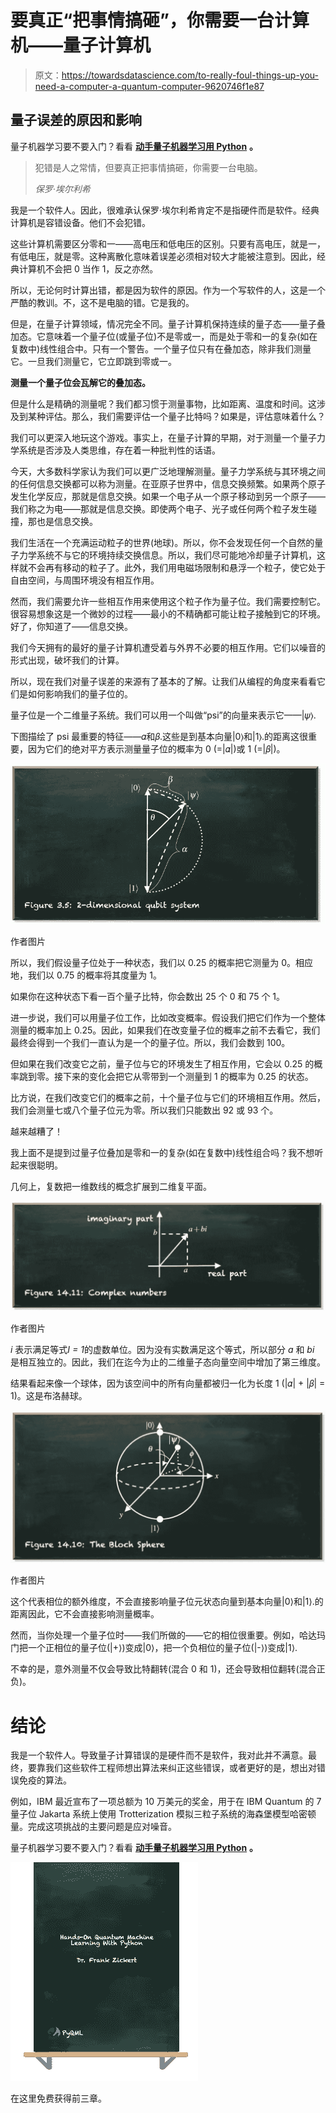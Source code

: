 # 要真正“把事情搞砸”，你需要一台计算机——量子计算机

> 原文：<https://towardsdatascience.com/to-really-foul-things-up-you-need-a-computer-a-quantum-computer-9620746f1e87>

## 量子误差的原因和影响

量子机器学习要不要入门？看看 [**动手量子机器学习用 Python**](https://www.pyqml.com/page?ref=medium_foul&dest=/) **。**

> 犯错是人之常情，但要真正把事情搞砸，你需要一台电脑。
> 
> *保罗·埃尔利希*

我是一个软件人。因此，很难承认保罗·埃尔利希肯定不是指硬件而是软件。经典计算机是容错设备。他们不会犯错。

这些计算机需要区分零和一——高电压和低电压的区别。只要有高电压，就是一，有低电压，就是零。这种离散化意味着误差必须相对较大才能被注意到。因此，经典计算机不会把 0 当作 1，反之亦然。

所以，无论何时计算出错，都是因为软件的原因。作为一个写软件的人，这是一个严酷的教训。不，这不是电脑的错。它是我的。

但是，在量子计算领域，情况完全不同。量子计算机保持连续的量子态——量子叠加态。它意味着一个量子位(或量子位)不是零或一，而是处于零和一的复杂(如在复数中)线性组合中。只有一个警告。一个量子位只有在叠加态，除非我们测量它。一旦我们测量它，它立即跳到零或一。

**测量一个量子位会瓦解它的叠加态。**

但是什么是精确的测量呢？我们都习惯于测量事物，比如距离、温度和时间。这涉及到某种评估。那么，我们需要评估一个量子比特吗？如果是，评估意味着什么？

我们可以更深入地玩这个游戏。事实上，在量子计算的早期，对于测量一个量子力学系统是否涉及人类思维，存在着一种批判性的话语。

今天，大多数科学家认为我们可以更广泛地理解测量。量子力学系统与其环境之间的任何信息交换都可以称为测量。在亚原子世界中，信息交换频繁。如果两个原子发生化学反应，那就是信息交换。如果一个电子从一个原子移动到另一个原子——我们称之为电——那就是信息交换。即使两个电子、光子或任何两个粒子发生碰撞，那也是信息交换。

我们生活在一个充满运动粒子的世界(地球)。所以，你不会发现任何一个自然的量子力学系统不与它的环境持续交换信息。所以，我们尽可能地冷却量子计算机，这样就不会再有移动的粒子了。此外，我们用电磁场限制和悬浮一个粒子，使它处于自由空间，与周围环境没有相互作用。

然而，我们需要允许一些相互作用来使用这个粒子作为量子位。我们需要控制它。很容易想象这是一个微妙的过程——最小的不精确都可能让粒子接触到它的环境。好了，你知道了——信息交换。

我们今天拥有的最好的量子计算机遭受着与外界不必要的相互作用。它们以噪音的形式出现，破坏我们的计算。

所以，现在我们对量子误差的来源有了基本的了解。让我们从编程的角度来看看它们是如何影响我们的量子位的。

量子位是一个二维量子系统。我们可以用一个叫做“psi”的向量来表示它——|𝜓⟩.

下图描绘了 psi 最重要的特征——𝛼和𝛽.这些是到基本向量|0⟩和|1⟩.的距离这很重要，因为它们的绝对平方表示测量量子位的概率为 0 (=|𝛼|)或 1 (=|𝛽|)。

![](img/8a7af01433b3ba0bc7b7768f48fd907d.png)

作者图片

所以，我们假设量子位处于一种状态，我们以 0.25 的概率把它测量为 0。相应地，我们以 0.75 的概率将其度量为 1。

如果你在这种状态下看一百个量子比特，你会数出 25 个 0 和 75 个 1。

进一步说，我们可以用量子位工作，比如改变概率。假设我们把它们作为一个整体测量的概率加上 0.25。因此，如果我们在改变量子位的概率之前不去看它，我们最终会得到一个我们一直认为是一个的量子位。所以，我们会数到 100。

但如果在我们改变它之前，量子位与它的环境发生了相互作用，它会以 0.25 的概率跳到零。接下来的变化会把它从零带到一个测量到 1 的概率为 0.25 的状态。

比方说，在我们改变它们的概率之前，十个量子位与它们的环境相互作用。然后，我们会测量七或八个量子位元为零。所以我们只能数出 92 或 93 个。

越来越糟了！

我上面不是提到过量子位叠加是零和一的复杂(如在复数中)线性组合吗？我不想听起来很聪明。

几何上，复数把一维数线的概念扩展到二维复平面。

![](img/8d40e88fc92879530ee9824749cfd818.png)

作者图片

*i* 表示满足等式*I = 1*的虚数单位。因为没有实数满足这个等式，所以部分 *a* 和 *bi* 是相互独立的。因此，我们在迄今为止的二维量子态向量空间中增加了第三维度。

结果看起来像一个球体，因为该空间中的所有向量都被归一化为长度 1 (|𝛼| + |𝛽| = 1)。这是布洛赫球。

![](img/ab032d73d9e30a38c330843e842527fd.png)

作者图片

这个代表相位的额外维度，不会直接影响量子位元状态向量到基本向量|0⟩和|1⟩.的距离因此，它不会直接影响测量概率。

然而，当你处理一个量子位时——我们所做的——它的相位很重要。例如，哈达玛门把一个正相位的量子位(|+⟩)变成|0⟩，把一个负相位的量子位(|-⟩)变成|1⟩.

不幸的是，意外测量不仅会导致比特翻转(混合 0 和 1)，还会导致相位翻转(混合正负)。

# 结论

我是一个软件人。导致量子计算错误的是硬件而不是软件，我对此并不满意。最终，要靠我们这些软件工程师想出算法来纠正这些错误，或者更好的是，想出对错误免疫的算法。

例如，IBM 最近宣布了一项总额为 10 万美元的奖金，用于在 IBM Quantum 的 7 量子位 Jakarta 系统上使用 Trotterization 模拟三粒子系统的海森堡模型哈密顿量。完成这项挑战的主要问题是应对噪音。

量子机器学习要不要入门？看看 [**动手量子机器学习用 Python**](https://www.pyqml.com/page?ref=medium_foul&dest=/) **。**

![](img/c3892c668b9d47f57e47f1e6d80af7b6.png)

在这里免费获得前三章。